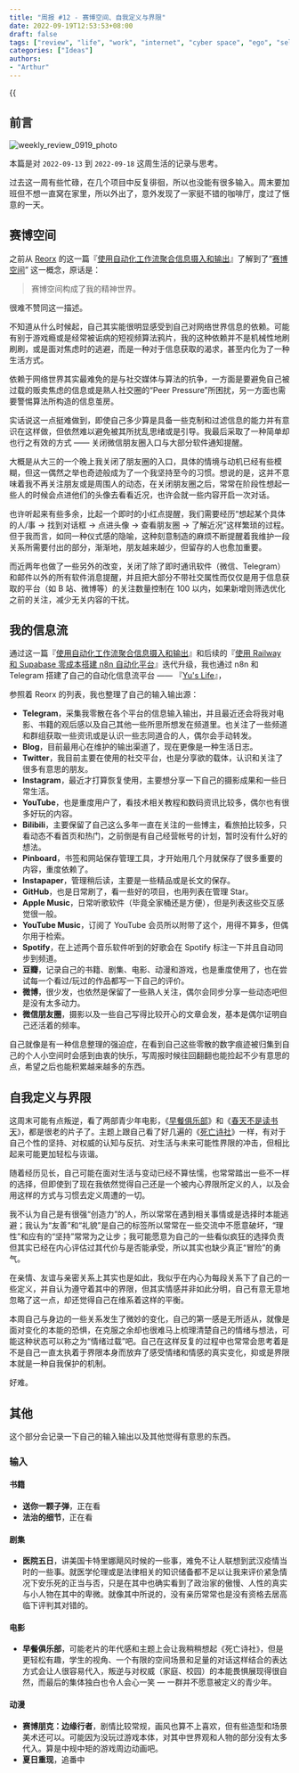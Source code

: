 ```yaml
---
title: "周报 #12 - 赛博空间、自我定义与界限"
date: 2022-09-19T12:53:53+08:00
draft: false
tags: ["review", "life", "work", "internet", "cyber space", "ego", "self definition"]
categories: ["Ideas"]
authors:
- "Arthur"
---
```


{{<audio src="audios/here_after_us.mp3" caption="《后来的我们 - 五月天》" >}}

## 前言

![weekly_review_0919_photo](https://pseudoyu.oss-cn-hangzhou.aliyuncs.com/images/weekly_review_0919_photo.png)

本篇是对 `2022-09-13` 到 `2022-09-18` 这周生活的记录与思考。

过去这一周有些忙碌，在几个项目中反复徘徊，所以也没能有很多输入。周末要加班但不想一直窝在家里，所以外出了，意外发现了一家挺不错的咖啡厅，度过了惬意的一天。

## 赛博空间

之前从 [Reorx](https://twitter.com/novoreorx) 的这一篇『[使用自动化工作流聚合信息摄入和输出](https://reorx.com/blog/sharing-my-footprints-automation/)』了解到了“[赛博空间](https://en.wikipedia.org/wiki/Cyberspace)” 这一概念，原话是：

> 赛博空间构成了我的精神世界。

很难不赞同这一描述。

不知道从什么时候起，自己其实能很明显感受到自己对网络世界信息的依赖。可能有别于游戏瘾或是经常被诟病的短视频算法鸦片，我的这种依赖并不是机械性地刷刷刷，或是面对焦虑时的逃避，而是一种对于信息获取的渴求，甚至内化为了一种生活方式。

依赖于网络世界其实最难免的是与社交媒体与算法的抗争，一方面是要避免自己被过载的贩卖焦虑的信息或是熟人社交圈的“Peer Pressure”所困扰，另一方面也需要警惕算法所构造的信息茧房。

实话说这一点挺难做到，即使自己多少算是具备一些克制和过滤信息的能力并有意识在这样做，但依然难以避免被其所扰乱思绪或是引导。我最后采取了一种简单却也行之有效的方式 —— 关闭微信朋友圈入口与大部分软件通知提醒。

大概是从大三的一个晚上我关闭了朋友圈的入口，具体的情境与动机已经有些模糊，但这一偶然之举也奇迹般成为了一个我坚持至今的习惯。想说的是，这并不意味着我不再关注朋友或是周围人的动态，在关闭朋友圈之后，常常在阶段性想起一些人的时候会点进他们的头像去看看近况，也许会就一些内容开启一次对话。

也许听起来有些多余，比起一个即时的小红点提醒，我们需要经历“想起某个具体的人/事 -> 找到对话框 -> 点进头像 -> 查看朋友圈 -> 了解近况”这样繁琐的过程。但于我而言，如同一种仪式感的隐喻，这种刻意制造的麻烦不断提醒着我维护一段关系所需要付出的部分，渐渐地，朋友越来越少，但留存的人也愈加重要。

而近两年也做了一些另外的改变，关闭了除了即时通讯软件（微信、Telegram）和邮件以外的所有软件消息提醒，并且把大部分不带社交属性而仅仅是用于信息获取的平台（如 B 站、微博等）的关注数量控制在 100 以内，如果新增则筛选优化之前的关注，减少无关内容的干扰。

## 我的信息流

通过这一篇『[使用自动化工作流聚合信息摄入和输出](https://reorx.com/blog/sharing-my-footprints-automation/)』和后续的『[使用 Railway 和 Supabase 零成本搭建 n8n 自动化平台](https://reorx.com/blog/0-cost-self-hosted-n8n-with-railway-and-supabase/)』迭代升级，我也通过 n8n 和 Telegram 搭建了自己的自动化信息流平台 —— 『[Yu's Life](https://t.me/pseudoyulife)』，

参照着 Reorx 的列表，我也整理了自己的输入输出源：

- **Telegram**，采集我零散在各个平台的信息输入输出，并且最近还会将我对电影、书籍的观后感以及自己其他一些所思所想发在频道里。也关注了一些频道和群组获取一些资讯或是认识一些志同道合的人，偶尔会手动转发。
- **Blog**，目前最用心在维护的输出渠道了，现在更像是一种生活日志。
- **Twitter**，我目前主要在使用的社交平台，也是分享欲的载体，认识和关注了很多有意思的朋友。
- **Instagram**，最近才打算恢复使用，主要想分享一下自己的摄影成果和一些日常生活。
- **YouTube**，也是重度用户了，看技术相关教程和数码资讯比较多，偶尔也有很多好玩的内容。
- **Bilibili**，主要保留了自己这么多年一直在关注的一些博主，看旅拍比较多，只看动态不看首页和热门，之前倒是有自己经营帐号的计划，暂时没有什么好的想法。
- **Pinboard**，书签和网站保存管理工具，才开始用几个月就保存了很多重要的内容，重度依赖了。
- **Instapaper**，管理稍后读，主要是一些精品或是长文的保存。
- **GitHub**，也是日常刷了，看一些好的项目，也用列表在管理 Star。
- **Apple Music**，日常听歌软件（毕竟全家桶还是方便），但是列表这些交互感觉很一般。
- **YouTube Music**，订阅了 YouTube 会员所以附带了这个，用得不算多，但偶尔用于检索。
- **Spotify**，在上述两个音乐软件听到的好歌会在 Spotify 标注一下并且自动同步到频道。
- **豆瓣**，记录自己的书籍、剧集、电影、动漫和游戏，也是重度使用了，也在尝试每一个看过/玩过的作品都写一下自己的评价。
- **微博**，很少发，也依然是保留了一些熟人关注，偶尔会同步分享一些动态吧但是没有太多动力。
- **微信朋友圈**，摄影以及一些自己写得比较开心的文章会发，基本是偶尔证明自己还活着的频率。

自己就像是有一种信息整理的强迫症，在看到自己这些零散的数字痕迹被归集到自己的个人小空间时会感到由衷的快乐，写周报时候往回翻翻也能捡起不少有意思的点，希望之后也能积累越来越多的东西。

## 自我定义与界限

这周末可能有点叛逆，看了两部青少年电影，《[早餐俱乐部](https://movie.douban.com/subject/1295728/)》和《[春天不是读书天](https://movie.douban.com/subject/1295437/)》，都是很老的片子了。主题上跟自己看了好几遍的《[死亡诗社](https://movie.douban.com/subject/1291548/)》一样，有对于自己个性的坚持、对权威的认知与反抗、对生活与未来可能性界限的冲击，但相比起来可能更加轻松与诙谐。

随着经历见长，自己可能在面对生活与变动已经不算怯懦，也常常踏出一些不一样的选择，但即使到了现在我依然觉得自己还是一个被内心界限所定义的人，以及会用这样的方式与习惯去定义周遭的一切。

我不认为自己是有很强“创造力”的人，所以常常在遇到相关事情或是选择时本能逃避；我认为“友善”和“礼貌”是自己的标签所以常常在一些交流中不愿意破坏，“理性”和应有的“坚持”常常为之让步；我可能愿意为自己的一些看似疯狂的选择负责但其实已经在内心评估过其代价与是否能承受，所以其实也缺少真正“冒险”的勇气。

在亲情、友谊与亲密关系上其实也是如此，我似乎在内心为每段关系下了自己的一些定义，并自认为遵守着其中的界限，但其实情感并非如此分明，自己有意无意地忽略了这一点，却还觉得自己在维系着这样的平衡。

本周自己与身边的一些关系发生了微妙的变化，自己的第一感是无所适从，就像是面对变化的本能的恐惧，在克服之余却也很难马上梳理清楚自己的情绪与想法，可能这种状态可以称之为“情绪过载”吧。自己在这样反复的过程中也常常会思考着是不是自己一直太执着于界限本身而放弃了感受情绪和情感的真实变化，抑或是界限本就是一种自我保护的机制。

好难。

## 其他

这个部分会记录一下自己的输入输出以及其他觉得有意思的东西。

### 输入

#### 书籍

- **送你一颗子弹**，正在看
- **法治的细节**，正在看

#### 剧集

- **医院五日**，讲美国卡特里娜飓风时候的一些事，难免不让人联想到武汉疫情当时的一些事。就医学伦理或是法律相关的知识储备都不足以让我来评价紧急情况下安乐死的正当与否，只是在其中也确实看到了政治家的傲慢、人性的真实与小人物在其中的卑微。就像其中所说的，没有亲历常常也是没有资格去居高临下评判其对错的。

#### 电影

- **早餐俱乐部**，可能老片的年代感和主题上会让我稍稍想起《死亡诗社》，但是更轻松有趣，学生的视角、一个有限的空间场景和足量的对话这样结合的表达方式会让人很容易代入，叛逆与对权威（家庭、校园）的本能畏惧展现得很自然，而最后的集体独白也令人会心一笑 — 一群并不愿意被定义的青少年。

#### 动漫

- **赛博朋克：边缘行者**，剧情比较常规，画风也算不上喜欢，但有些造型和场景美术还可以。可能因为没玩过游戏本体，对其中世界观和人物的部分没有太多代入。算是中规中矩的游戏周边动画吧。
- **夏日重现**，追番中